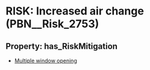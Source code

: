 # RISK: __Increased air change__ (PBN__Risk_2753)

## Property: has_RiskMitigation

* [Multiple window opening](PBN__Mitigation_812)

